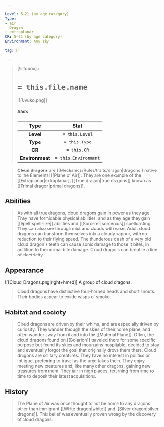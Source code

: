 ```yaml
---

Level: 5–21 (by age category)
Type:
- air
- Dragon
- extraplanar
CR: 5–21 (by age category)
Environment: Any sky

tag: 👹

---
```


> [!infobox]+
> #  `= this.file.name`
> ![[Uvuko.png]]
> ##### Stats
> Type | Stat |
> :---:|:---:|
> **Level** | `= this.Level` |
> **Type** | `= this.Type` |
> **CR** | `= this.CR` |
> **Environment** | `= this.Environment` |



> **Cloud dragons** are [[Mechanics/Rules/traits/dragon|dragons]] native to the Elemental [[Plane of Air]]. They are one example of the [[Extraplanar|extraplanar]] [[True dragon|true dragons]] known as [[Primal dragon|primal dragons]].



## Abilities

> As with all true dragons, cloud dragons gain in power as they age. They have formidable physical abilities, and as they age they gain [[Spell|spell-like]] abilities and [[Sorcerer|sorcerous]] spellcasting. They can also see through mist and clouds with ease.
> Adult cloud dragons can transform themselves into a cloudy vapour, with no reduction to their flying speed. The thunderous clash of a very old cloud dragon's teeth can cause sonic damage to those it bites, in addition to the normal bite damage.
> Cloud dragons can breathe a line of electricity.


## Appearance

![[Cloud_Dragons.png|right+hmed]] 
 A group of cloud dragons.
> Cloud dragons have distinctive four-horned heads and short snouts. Their bodies appear to exude wisps of smoke.


## Habitat and society

> Cloud dragons are driven by their whims, and are especially driven by curiosity. They wander through the skies of their home plane, and often wander away from it and into the [[Material Plane]]. Often, the cloud dragons found on [[Golarion]] traveled there for some specific purpose but found its skies and mountains hospitable, decided to stay and eventually forgot the goal that originally drove them there.
> Cloud dragons are solitary creatures. They have no interest in politics or intrigue, preferring to travel as the urge takes them. They enjoy meeting new creatures and, like many other dragons, gaining new treasures from them. They lair in high places, returning from time to time to deposit their latest acquisitions.


## History

> The Plane of Air was once thought to not be home to any dragons other than immigrant [[White dragon|white]] and [[Silver dragon|silver dragons]]. This belief was eventually proven wrong by the discovery of cloud dragons.








